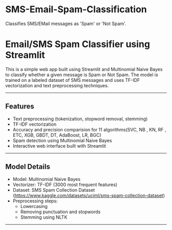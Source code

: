 # SMS-Email-Spam-Classification
Classifies SMS/EMail  messages as 'Spam' or 'Not Spam'.

# Email/SMS Spam Classifier using Streamlit

This is a simple web app built using Streamlit and Multinomial Naive Bayes to classify whether a given message is Spam or Not Spam. The model is trained on a labeled dataset of SMS messages and uses TF-IDF vectorization and text preprocessing techniques.

---

## Features

- Text preprocessing (tokenization, stopword removal, stemming)
- TF-IDF vectorization
- Accuracy and  precision comparision for 11 algorithms(SVC, NB , KN, RF , ETC, XGB, GBDT, DT, AdaBoost, LR, BGC)
- Spam detection using Multinomial Naive Bayes
- Interactive web interface built with Streamlit

---

## Model Details

- Model: Multinomial Naive Bayes
- Vectorizer: TF-IDF (3000 most frequent features)
- Dataset: SMS Spam Collection Dataset (https://www.kaggle.com/datasets/uciml/sms-spam-collection-dataset)
- Preprocessing steps:
  - Lowercasing
  - Removing punctuation and stopwords
  - Stemming using NLTK

---



